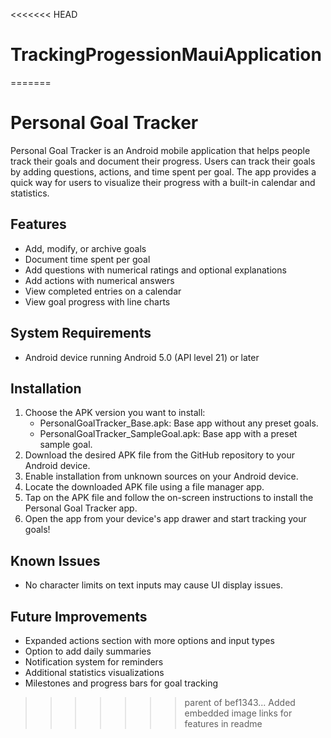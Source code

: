<<<<<<< HEAD
# TrackingProgessionMauiApplication
=======
# Personal Goal Tracker

Personal Goal Tracker is an Android mobile application that helps people track their goals and document their progress. Users can track their goals by adding questions, actions, and time spent per goal. The app provides a quick way for users to visualize their progress with a built-in calendar and statistics.

## Features

- Add, modify, or archive goals
- Document time spent per goal
- Add questions with numerical ratings and optional explanations
- Add actions with numerical answers
- View completed entries on a calendar
- View goal progress with line charts

## System Requirements

- Android device running Android 5.0 (API level 21) or later

## Installation

1. Choose the APK version you want to install:
   - PersonalGoalTracker_Base.apk: Base app without any preset goals.
   - PersonalGoalTracker_SampleGoal.apk: Base app with a preset sample goal.
2. Download the desired APK file from the GitHub repository to your Android device.
3. Enable installation from unknown sources on your Android device.
4. Locate the downloaded APK file using a file manager app.
5. Tap on the APK file and follow the on-screen instructions to install the Personal Goal Tracker app.
6. Open the app from your device's app drawer and start tracking your goals!

## Known Issues

- No character limits on text inputs may cause UI display issues.

## Future Improvements

- Expanded actions section with more options and input types
- Option to add daily summaries
- Notification system for reminders
- Additional statistics visualizations
- Milestones and progress bars for goal tracking

>>>>>>> parent of bef1343... Added embedded image links for features in readme
